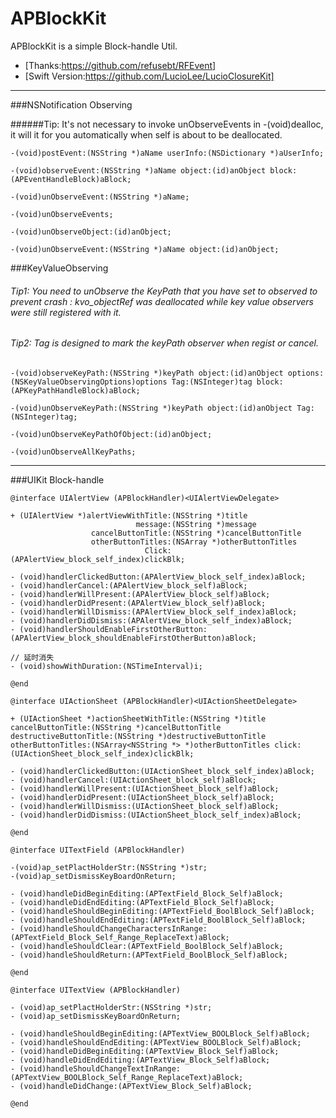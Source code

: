 # APBlockKit
APBlockKit is a simple Block-handle Util.

* [Thanks:https://github.com/refusebt/RFEvent]  
* [Swift Version:https://github.com/LucioLee/LucioClosureKit]

---
###NSNotification Observing 


######Tip: It's not necessary to invoke unObserveEvents in -(void)dealloc, it will it for you automatically when self is about to be deallocated.
```
-(void)postEvent:(NSString *)aName userInfo:(NSDictionary *)aUserInfo;

-(void)observeEvent:(NSString *)aName object:(id)anObject block:(APEventHandleBlock)aBlock;

-(void)unObserveEvent:(NSString *)aName;

-(void)unObserveEvents;

-(void)unObserveObject:(id)anObject;

-(void)unObserveEvent:(NSString *)aName object:(id)anObject;
```
###KeyValueObserving 

###### Tip1: You need to unObserve the KeyPath that you have set to observed to prevent crash : kvo_objectRef was deallocated while key value observers were still registered with it.

###### Tip2: Tag is designed to mark the keyPath observer when regist or cancel.

```
-(void)observeKeyPath:(NSString *)keyPath object:(id)anObject options:(NSKeyValueObservingOptions)options Tag:(NSInteger)tag block:(APKeyPathHandleBlock)aBlock;

-(void)unObserveKeyPath:(NSString *)keyPath object:(id)anObject Tag:(NSInteger)tag;

-(void)unObserveKeyPathOfObject:(id)anObject;

-(void)unObserveAllKeyPaths;
```
---
###UIKit Block-handle
```
@interface UIAlertView (APBlockHandler)<UIAlertViewDelegate>

+ (UIAlertView *)alertViewWithTitle:(NSString *)title
                            message:(NSString *)message
                  cancelButtonTitle:(NSString *)cancelButtonTitle
                  otherButtonTitles:(NSArray *)otherButtonTitles
                              Click:(APAlertView_block_self_index)clickBlk;

- (void)handlerClickedButton:(APAlertView_block_self_index)aBlock;
- (void)handlerCancel:(APAlertView_block_self)aBlock;
- (void)handlerWillPresent:(APAlertView_block_self)aBlock;
- (void)handlerDidPresent:(APAlertView_block_self)aBlock;
- (void)handlerWillDismiss:(APAlertView_block_self_index)aBlock;
- (void)handlerDidDismiss:(APAlertView_block_self_index)aBlock;
- (void)handlerShouldEnableFirstOtherButton:(APAlertView_block_shouldEnableFirstOtherButton)aBlock;

// 延时消失
- (void)showWithDuration:(NSTimeInterval)i;

@end
```
```
@interface UIActionSheet (APBlockHandler)<UIActionSheetDelegate>

+ (UIActionSheet *)actionSheetWithTitle:(NSString *)title cancelButtonTitle:(NSString *)cancelButtonTitle destructiveButtonTitle:(NSString *)destructiveButtonTitle otherButtonTitles:(NSArray<NSString *> *)otherButtonTitles click:(UIActionSheet_block_self_index)clickBlk;

- (void)handlerClickedButton:(UIActionSheet_block_self_index)aBlock;
- (void)handlerCancel:(UIActionSheet_block_self)aBlock;
- (void)handlerWillPresent:(UIActionSheet_block_self)aBlock;
- (void)handlerDidPresent:(UIActionSheet_block_self)aBlock;
- (void)handlerWillDismiss:(UIActionSheet_block_self)aBlock;
- (void)handlerDidDismiss:(UIActionSheet_block_self_index)aBlock;

@end
```
```
@interface UITextField (APBlockHandler)

-(void)ap_setPlactHolderStr:(NSString *)str;
-(void)ap_setDismissKeyBoardOnReturn;

- (void)handleDidBeginEditing:(APTextField_Block_Self)aBlock;
- (void)handleDidEndEditing:(APTextField_Block_Self)aBlock;
- (void)handleShouldBeginEditing:(APTextField_BoolBlock_Self)aBlock;
- (void)handleShouldEndEditing:(APTextField_BoolBlock_Self)aBlock;
- (void)handleShouldChangeCharactersInRange:(APTextField_Block_Self_Range_ReplaceText)aBlock;
- (void)handleShouldClear:(APTextField_BoolBlock_Self)aBlock;
- (void)handleShouldReturn:(APTextField_BoolBlock_Self)aBlock;

@end
```
```
@interface UITextView (APBlockHandler)

- (void)ap_setPlactHolderStr:(NSString *)str;
- (void)ap_setDismissKeyBoardOnReturn;

- (void)handleShouldBeginEditing:(APTextView_BOOLBlock_Self)aBlock;
- (void)handleShouldEndEditing:(APTextView_BOOLBlock_Self)aBlock;
- (void)handleDidBeginEditing:(APTextView_Block_Self)aBlock;
- (void)handleDidEndEditing:(APTextView_Block_Self)aBlock;
- (void)handleShouldChangeTextInRange:(APTextView_BOOLBlock_Self_Range_ReplaceText)aBlock;
- (void)handleDidChange:(APTextView_Block_Self)aBlock;

@end
```



